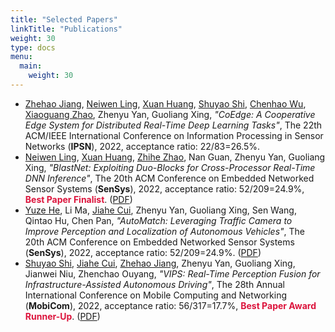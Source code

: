 ```yaml
---
title: "Selected Papers"
linkTitle: "Publications"
weight: 30
type: docs
menu:
  main:
    weight: 30
---
```



- <u>Zhehao Jiang</u>, <u>Neiwen Ling</u>, <u>Xuan Huang</u>, <u>Shuyao Shi</u>, <u>Chenhao Wu</u>, <u>Xiaoguang Zhao</u>, Zhenyu Yan, Guoliang Xing, *"CoEdge: A Cooperative Edge System for Distributed Real-Time Deep Learning Tasks"*, The 22th ACM/IEEE International Conference on Information Processing in Sensor Networks (**IPSN**), 2022, acceptance ratio: 22/83=26.5%.
- <u>Neiwen Ling</u>, <u>Xuan Huang</u>, <u>Zhihe Zhao</u>, Nan Guan, Zhenyu Yan, Guoliang Xing, *"BlastNet: Exploiting Duo-Blocks for Cross-Processor Real-Time DNN Inference"*, The 20th ACM Conference on Embedded Networked Sensor Systems (**SenSys**), 2022, acceptance ratio: 52/209=24.9%, **<font color=#DC143C>Best Paper Finalist</font>**. ([PDF](https://dl.acm.org/doi/pdf/10.1145/3560905.3568520))
- <u>Yuze He</u>, Li Ma, <u>Jiahe Cui</u>, Zhenyu Yan, Guoliang Xing, Sen Wang, Qintao Hu, Chen Pan, *"AutoMatch: Leveraging Traffic Camera to Improve Perception and Localization of Autonomous Vehicles"*, The 20th ACM Conference on Embedded Networked Sensor Systems (**SenSys**), 2022, acceptance ratio: 52/209=24.9%. ([PDF](https://dl.acm.org/doi/pdf/10.1145/3560905.3568519))
- <u>Shuyao Shi</u>, <u>Jiahe Cui</u>, <u>Zhehao Jiang</u>, Zhenyu Yan, Guoliang Xing, Jianwei Niu, Zhenchao Ouyang, *"VIPS: Real-Time Perception Fusion for Infrastructure-Assisted Autonomous Driving"*, The 28th Annual International Conference on Mobile Computing and Networking (**MobiCom**), 2022, acceptance ratio: 56/317=17.7%, **<font color=#DC143C>Best Paper Award Runner-Up</font>**. ([PDF](https://dl.acm.org/doi/pdf/10.1145/3495243.3560539))
